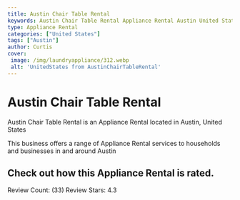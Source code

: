 ```yaml
---
title: Austin Chair Table Rental
keywords: Austin Chair Table Rental Appliance Rental Austin United States 
type: Appliance Rental 
categories: ["United States"]
tags: ["Austin"]
author: Curtis
cover:
 image: /img/laundryappliance/312.webp
 alt: 'UnitedStates from AustinChairTableRental'
---
```


# Austin Chair Table Rental
Austin Chair Table Rental is an Appliance Rental located in Austin, United States

This business offers a range of Appliance Rental services to households and businesses in and around Austin

## Check out how this Appliance Rental is rated.
Review Count: (33)
Review Stars: 4.3
